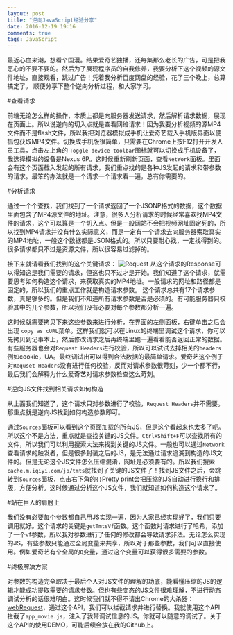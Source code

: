 ```yaml
---
layout: post
title: "逆向JavaScript经验分享"
date: 2016-12-19 19:16
comments: true
tags: JavaScript
---
```


最近心血来潮，想看个国漫。结果爱奇艺独播，还每集那么老长的广告，可是把我恶心的不要不要的。然后为了展现程序员的自我修养，我要分析下这个视频的源文件地址，直接观看，跳过广告！凭着我分析百度网盘的经验，花了三个晚上，总算搞定了。
顺便分享下整个逆向分析过程，和大家学习。

#查看请求

前端无论怎么样的操作，本质上都是向服务器发送请求，然后解析请求数据，展现在页面上。所以说逆向的切入点就是查看网络请求！因为我要分析视频的源MP4文件而不是flash文件，所以我把浏览器模拟成手机让爱奇艺载入手机版界面以便抓包获取MP4文件。切换成手机版很简单，只需要在Chrome上按F12打开开发人员工具，点击左上角的 `Toggle device toolbar`图标就可以切换成手机设备了，我选择模拟的设备是Nexus 6P。这时候重新刷新页面，查看`NetWork`面板。里面会有这个页面载入发起的所有请求，我们重点找的是各种JS发起的请求和带参数的请求。最笨的办法就是一个请求一个请求看一遍，总有你需要的。


#分析请求

通过一个个查找，我们找到了一个请求返回了一个JSONP格式的数据，这个数据里面包含了MP4源文件的地址。注意，很多人分析请求的时候经常喜欢找MP4文件的请求，这个可以算是一个切入点。但是一般网站不会把视频网址固定死的，所以找到MP4请求并没有什么实际意义，而是一定有一个请求去向服务器索取真实的MP4地址，一般这个数据都是JSON格式的。所以只要耐心找，一定找得到的。很多请求都只不过是资源文件，所以很容易过滤掉的。

接下来就请看我们找到的这个关键请求：
![Request](https://cloud.githubusercontent.com/assets/1191834/21312326/fd23902c-c5b0-11e6-8281-bb272dd95033.png)
从这个请求的Response可以得知这是我们需要的请求，但这也只不过才是开始。我们知道了这个请求，就需要思考如何构造这个请求，来获取真实的MP4地址。一般请求的网址和路径都是固定的，所以我们的重点工作就是构造请求参数。
这个请求总共有17个请求参数，真是够多的。但是我们不知道所有请求参数是否是必须的。有可能服务器只校验其中的几个参数，所以我们没有必要对每个参数都分析一遍。

这时候就需要拷贝下来这些参数来进行分析，在界面的左侧面板，右键单击之后会出现 `copy as cURL`菜单。这样我们就可以在Linux的终端里调试这个请求，你可以先拷贝到记事本上，然后修改请求之后再终端里跑一遍看看能否返回正常的数据。有些服务器也会对`Request Headers`进行校验，所以可以试试去掉相关的`headers`例如cookie，UA。最终调试出可以得到合法数据的最简单请求。爱奇艺这个例子对`Requset Headers`没有进行任何校验，反而对请求参数很苛刻，少一个都不行，最后我们会解释为什么爱奇艺对请求参数检查这么苛刻。

#逆向JS文件找到相关请求如何构造

从上面我们知道了，这个请求只对参数进行了校验，`Request Headers`并不需要。那重点就是逆向JS找到如何构造参数即可。

通过`Sources`面板可以看到这个页面加载的所有JS，但是这个看起来也太多了吧。所以这个不是方法，重点就是查找关键的JS文件。`Ctrl+Shift+F`可以查找所有的文件，所以我们可以利用搜索大法来找到关键的JS文件。一般也可以通过`Network`查看请求的触发者，但是很多封装之后的JS，是无法通过请求追溯到构造的JS文件的。但是无论这个JS文件怎么压缩混淆，网址是必须要有的。所以我们搜索`cache.m.iqiyi.com/jp/tmts`就找到了关键的JS文件了！找到JS文件之后，会跳转到`Sources`面板，点击右下角的`{}`Pretty print会把压缩的JS自动进行换行和排版，方便分析。这时候通过分析这个JS文件，我们就知道如何构造这个请求了。

#站在巨人的肩膀上

我们没有必要每个参数都自己用JS实现一遍，因为人家已经实现好了，我们只要调用就好。这个请求的关键是`getTmtsVf`函数。这个函数对请求进行了哈希，添加了一个vf参数，所以我对参数进行了任何的修改都会导致请求非法。无论怎么实现的JS，有些参数只能通过全局变量来共享，所以对于那些参数，我们可以直接使用。例如爱奇艺有个全局的`Q`变量，通过这个变量可以获得很多需要的参数。

#终极解决方案

对参数的构造完全取决于最后个人对JS文件的理解的功底，能看懂压缩的JS的逻辑才能成功提取需要的请求参数。但也有些变态的JS文件很难理解，不进行动态调试分析的话很难明白。这时候我们就不得不请出Chrome的大杀器：[webRequest](https://developer.chrome.com/extensions/webRequest)，通过这个API，我们可以拦截请求并进行替换。我就使用这个API拦截了`app_movie.js`，注入了我带调试信息的JS。你就可以随意的调试了。关于这个API的使用DEMO，可能后续会放在我的Github上。
